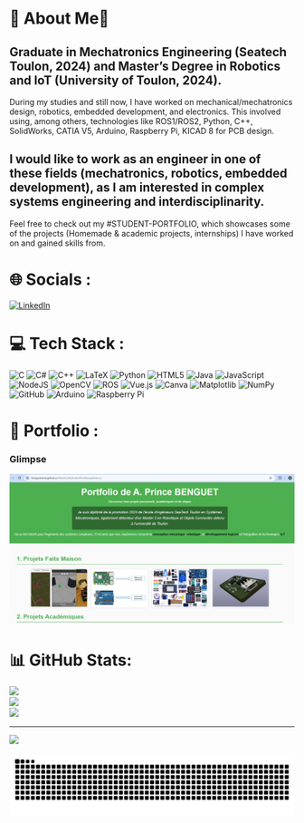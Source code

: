 # 💫 About Me💫

Graduate in Mechatronics Engineering (Seatech Toulon, 2024) and Master’s Degree in Robotics and IoT (University of Toulon, 2024).
--
During my studies and still now, I have worked on mechanical/mechatronics design, robotics, embedded development, and electronics. This involved using, among others, technologies like ROS1/ROS2, Python, C++, SolidWorks, CATIA V5, Arduino, Raspberry Pi, KICAD 8 for PCB design.

I would like to work as an engineer in one of these fields (mechatronics, robotics, embedded development), as I am interested in complex systems engineering and interdisciplinarity.
--

Feel free to check out my #STUDENT-PORTFOLIO, which showcases some of the projects (Homemade & academic projects, internships) I have worked on and gained skills from.



# 🌐 Socials :
[![LinkedIn](https://img.shields.io/badge/LinkedIn-%230077B5.svg?logo=linkedin&logoColor=white)](https://www.linkedin.com/in/aimé-prince-benguet-b01347223/) 

# 💻 Tech Stack :
![C](https://img.shields.io/badge/c-%2300599C.svg?style=for-the-badge&logo=c&logoColor=white) ![C#](https://img.shields.io/badge/c%23-%23239120.svg?style=for-the-badge&logo=csharp&logoColor=white) ![C++](https://img.shields.io/badge/c++-%2300599C.svg?style=for-the-badge&logo=c%2B%2B&logoColor=white) ![LaTeX](https://img.shields.io/badge/latex-%23008080.svg?style=for-the-badge&logo=latex&logoColor=white) ![Python](https://img.shields.io/badge/python-3670A0?style=for-the-badge&logo=python&logoColor=ffdd54) ![HTML5](https://img.shields.io/badge/html5-%23E34F26.svg?style=for-the-badge&logo=html5&logoColor=white) ![Java](https://img.shields.io/badge/java-%23ED8B00.svg?style=for-the-badge&logo=openjdk&logoColor=white) ![JavaScript](https://img.shields.io/badge/javascript-%23323330.svg?style=for-the-badge&logo=javascript&logoColor=%23F7DF1E) ![NodeJS](https://img.shields.io/badge/node.js-6DA55F?style=for-the-badge&logo=node.js&logoColor=white) ![OpenCV](https://img.shields.io/badge/opencv-%23white.svg?style=for-the-badge&logo=opencv&logoColor=white) ![ROS](https://img.shields.io/badge/ros-%230A0FF9.svg?style=for-the-badge&logo=ros&logoColor=white) ![Vue.js](https://img.shields.io/badge/vue.js-%2335495e.svg?style=for-the-badge&logo=vuedotjs&logoColor=%234FC08D) ![Canva](https://img.shields.io/badge/Canva-%2300C4CC.svg?style=for-the-badge&logo=Canva&logoColor=white) ![Matplotlib](https://img.shields.io/badge/Matplotlib-%23ffffff.svg?style=for-the-badge&logo=Matplotlib&logoColor=black) ![NumPy](https://img.shields.io/badge/numpy-%23013243.svg?style=for-the-badge&logo=numpy&logoColor=white) ![GitHub](https://img.shields.io/badge/github-%23121011.svg?style=for-the-badge&logo=github&logoColor=white) ![Arduino](https://img.shields.io/badge/-Arduino-00979D?style=for-the-badge&logo=Arduino&logoColor=white) ![Raspberry Pi](https://img.shields.io/badge/-Raspberry_Pi-C51A4A?style=for-the-badge&logo=Raspberry-Pi)




# 🌟 Portfolio :
### Glimpse
[![Images Portfolio](https://github.com/BenguetAime/BenguetAime/raw/main/Images_Portfolio.png)](https://BenguetAime.github.io/Shared_MyStudentPortfolio.github.io/)






# 📊 GitHub Stats:
![](https://github-readme-stats.vercel.app/api?username=BenguetAime&theme=dark&hide_border=false&include_all_commits=false&count_private=false)<br/>
![](https://github-readme-streak-stats.herokuapp.com/?user=BenguetAime&theme=dark&hide_border=false)<br/>
![](https://github-readme-stats.vercel.app/api/top-langs/?username=BenguetAime&theme=dark&hide_border=false&include_all_commits=false&count_private=false&layout=compact)

---
[![](https://visitcount.itsvg.in/api?id=BenguetAime&icon=0&color=0)](https://visitcount.itsvg.in)


<!-- Proudly created with GPRM ( https://gprm.itsvg.in ) -->

<!--  -->
<picture>
<source media="(prefers-color-scheme: dark)" srcset="https://raw.githubusercontent.com/BenguetAime/BenguetAime/output/github-snake-dark.svg" />
  <source media="(prefers-color-scheme: light)" srcset="https://raw.githubusercontent.com/BenguetAime/BenguetAime/output/github-snake.svg" />
  <img alt="github-snake" src="https://raw.githubusercontent.com/BenguetAime/BenguetAime/output/github-snake.svg" />
</picture>

